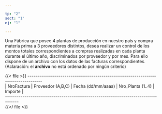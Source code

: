 ```yaml
---

tp: "2"
sect: "1"
ej: "1"

---
```


Una Fábrica que posee 4 plantas de producción en nuestro país y compra materia prima a 3 proveedores distintos, desea realizar un control de los montos totales correspondientes a compras realizadas en cada planta durante el último año, discriminados por proveedor y por mes.
Para ello dispone de un archivo con los datos de las facturas correspondientes.	
(Aclaración: el **archivo** no está ordenado por ningún criterio)


{{< file >}}
------------------------------------------------------------------------------------- </br>
| NroFactura | Proveedor (A,B,C) | Fecha (dd/mm/aaaa) | Nro_Planta (1..4) | Importe | </br>
------------------------------------------------------------------------------------- </br>
{{</ file >}}

